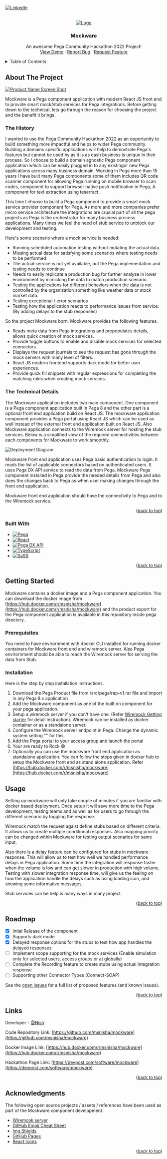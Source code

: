 <a name="readme-top"></a>

[![LinkedIn][linkedin-shield]][linkedin-url]

<!-- PROJECT LOGO -->
<br />
<div align="center">
  <a href="https://github.com/msnisha/mockware">
    <img src="images/logo.png" alt="Logo" >
  </a>

  <h3 align="center">Mockware</h3>

  <p align="center">
    An awesome Pega Community Hackathon 2022 Project!
    <br />
    <a href="https://demo.mockware.xyz">View Demo</a>
    ·
    <a href="https://github.com/msnisha/mockware/issues">Report Bug</a>
    ·
    <a href="https://github.com/msnisha/mockware/issues">Request Feature</a>
  </p>
</div>

<!-- TABLE OF CONTENTS -->
<details>
  <summary>Table of Contents</summary>
  <ol>
    <li>
      <a href="#about-the-project">About The Project</a>
      <ul>
        <li><a href="#built-with">The History</a></li>
        <li><a href="#built-with">The Technical Details</a></li>
        <li><a href="#built-with">Built With</a></li>
      </ul>
    </li>
    <li>
      <a href="#getting-started">Getting Started</a>
      <ul>
        <li><a href="#prerequisites">Prerequisites</a></li>
        <li><a href="#installation">Installation</a></li>
        <li><a href="#installation">Configurations</a></li>
      </ul>
    </li>
    <li><a href="#usage">Usage</a></li>
    <li><a href="#roadmap">Roadmap</a></li>
    <li><a href="#contact">Contact</a></li>
    <li><a href="#acknowledgments">Acknowledgments</a></li>
  </ol>
</details>

<!-- ABOUT THE PROJECT -->

## About The Project

[![Product Name Screen Shot][product-screenshot]](https://demo.mockware.xyz)

Mockware is a Pega component application with modern React JS front end to provide smart mock/stub services for Pega integrations. Before getting down to the technical, lets go through the reason for choosing the project and the benefit it brings.

### The History

I wanted to use the Pega Community Hackathon 2022 as an opportunity to build something more impactful and helps to wider Pega community.
Building a domains specific applications will help to demostrate Pega's features but cannot be used by as it is as eash business is unique in their process. So I choose to build a domain agnostic Pega component application which can be easily plugged in to any existingor new Pega applications across many business domain. Working in Pega more than 15 years I have built many Pega components some of them includes QR code scanner component for allowing Pega running on mobile browser to scan codes, component to support browser native push notification in Pega, A component for text extraction using teserract.

This time I choose to build a Pega component to provide a smart mock service provider component for Pega. As more and more companies prefer micro service architecture the integrations are crusial part of all the pega projects as Pega is the orchestrator for many business process applications. Many times we feel the need of stub service to unblock our development and testing.

Here's some scenario where a mock service is needed:

- Running scheduled automation testing without mutating the actual data.
- Missing actual data for satisfying some scenarios where testing needs to be performed
- The actual service is not yet available, but the Pega implementation and testing needs to continue
- Needs to easily replicate a production bug for further analyze in lower environment by mimicking the data to match production scenario.
- Testing the applications for different behaviors when the data is not controlled by the organization something like weather data or stock market data.
- Testing exceptional / error scenarios
- Testing how the application reacts to performance issues from service. (By adding delays to the stub responses)

So the project Mockware born. Mockware provides the following features.

- Reads meta data from Pega integrations and prepopulates details, allows quick creation of mock services.
- Provide toggle buttons to enable and disable mock services for selected connectors
- Displays the request journals to see the request has gone through the mock servers with many level of filters.
- React JS modern frontend supports dark mode for better user experiences.
- Provide quick fill snippets with regular expressions for completing the matching rules when creating mock services.

### The Technical Details

The Mockware application includes two main component. One component is a Pega component application built in Pega 8 and the other part is a optional front end application build on React JS. The mockware application component provides a Pega portal using React JS which can be used as well instead of the external front end application built on React JS. Also Mockware application connects to the Wiremock server for hosting the stub services. Below is a simplified view of the required connectivities between each components for Mockware to work smoothly.

![Deployment Diagram][diagram-deployment]

Mockware front end application uses Pega basic authentication to login. It reads the list of applicable connectors based on authenticated users. It uses Pega DX API service to read the data from Pega. Mockware Pega component installed in Pega provide the needed details from Pega and also does the changes back to Pega as when user making changes through the front end application.

Mockware front end application should have the connectivity to Pega and to the Wiremock service.

<p align="right">(<a href="#readme-top">back to top</a>)</p>

### Built With

- [![Pega][pega]][pega-url]
- [![React][react.js]][react-url]
- [![Pega DX API][pega-dx-api]][pega-url]
- [![TypeScript][typescript]][typescript-url]
- [![SaSS][sass]][sass-url]

<p align="right">(<a href="#readme-top">back to top</a>)</p>

<!-- GETTING STARTED -->

## Getting Started

Mockware contains a docker image and a Pega component application. You can download the docker image from
[https://hub.docker.com/r/msnisha/mockware](https://hub.docker.com/r/msnisha/mockware) and the product export
for the Pega component application is available in this repository inside pega directory.

### Prerequisites

You need to have envirornment with docker CLI installed for running docker containers for Mockware front end and wiremock server.
Also Pega envirornment should be able to reach the Wiremock server for serving the data from Stub.

### Installation

Here is the step by step installation instructions.

1. Download the Pega Product file from /src/pega/rap-v1.rar file and import in any Pega 8.x application
2. Add the Mockware component as one of the built on component for your pega application.
3. Setup a wiremock server if you don't have one. (Refer <a href="https://wiremock.org/docs/getting-started/">Wiremock Getting starter</a> for detail instruction). Wiremock can be installed as docker container or as a standalone server.
4. Configure the Wiremock server endpoint in Pega. Change the dynamic system setting "" for this.
5. Add the Pega portal to your access group and launch the portal
6. Your are ready to Rock :smile:
7. Optionally you can use the mockware front end application as standalone application. You can follow the steps given in docker hub to setup the Mockware front end as stand alone application. Refer [https://hub.docker.com/r/msnisha/mockware](https://hub.docker.com/r/msnisha/mockware)

## Usage

Setting up mockware will only take couple of minutes if you are familiar with docker based deployment. Once setup it will save more time to the Pega development, testing teams and as well as for users to go through the different scenario by toggling the response.

Wiremock match the request agaist define stubs based on different criteria. It allows us to create multiple conditional responses. Also mapping priority can be changed within Mockware for testing output scenarios for same input.

Also there is a delay feature can be configured for stubs in mockware response. This will allow us to test how well we handled performance delays in Pega application. Some time the integration will response faster when the volume is low and can get slower in production with high volume. Testing with slower integration response time, will give us the feeling on how the application handle the delays such as using loading icon, and showing some informative messages.

Stub services can be help is many ways in many project.

<p align="right">(<a href="#readme-top">back to top</a>)</p>

<!-- ROADMAP -->

## Roadmap

- [x] Intial Release of the component
- [x] Supports dark mode
- [x] Delayed response options for the stubs to test how app handles the delayed responses
- [ ] Implement scope supporting for the mock services (Enable simulation only for selected users, access groups or at globally)
- [ ] Complete the Recording feature to create stubs using actual integration response
- [ ] Supporting other Connector Types (Connect-SOAP)

See the [open issues](https://github.com/msnisha/mockware/issues) for a full list of proposed features (and known issues).

<p align="right">(<a href="#readme-top">back to top</a>)</p>

<!-- CONTACT -->

## Links

Developer - [@Nish](https://www.linkedin.com/in/msnisha/)

Code Repository Link: [https://github.com/msnisha/mockware](https://github.com/msnisha/mockware)

Docker Image Link: [https://hub.docker.com/r/msnisha/mockware](https://hub.docker.com/r/msnisha/mockware)

Hackathon Page Link: [https://devpost.com/software/mockware](https://devpost.com/software/mockware)

<p align="right">(<a href="#readme-top">back to top</a>)</p>

<!-- ACKNOWLEDGMENTS -->

## Acknowledgments

The following open source projects / assets / references have been used as part of the Mockware component development.

- [Wiremcok server](https://wiremock.org/)
- [GitHub Emoji Cheat Sheet](https://www.webpagefx.com/tools/emoji-cheat-sheet)
- [Img Shields](https://shields.io)
- [GitHub Pages](https://pages.github.com)
- [React Icons](https://iconmonstr.com/)

<p align="right">(<a href="#readme-top">back to top</a>)</p>

<!-- MARKDOWN LINKS & IMAGES -->
<!-- https://www.markdownguide.org/basic-syntax/#reference-style-links -->

[linkedin-shield]: https://img.shields.io/badge/-LinkedIn-black.svg?style=for-the-badge&logo=linkedin&colorB=555
[linkedin-url]: https://www.linkedin.com/in/msnisha/
[product-screenshot]: images/screenshot.png
[diagram-deployment]: images/deployment-diagram.jpg
[react.js]: https://img.shields.io/badge/React-20232A?style=for-the-badge&logo=react&logoColor=61DAFB
[react-url]: https://reactjs.org/
[typescript]: https://img.shields.io/badge/TypeScript-%5E4.7.4-blue
[typescript-url]: https://www.typescriptlang.org/
[sass]: https://img.shields.io/badge/SaSS-1.54.9-purple
[sass-url]: https://sass-lang.com/
[pega-url]: https://pega.com/
[pega]: https://img.shields.io/badge/Pega-8.7-00ccff
[pega-dx-api]: https://img.shields.io/badge/PegaDX-00ccff
